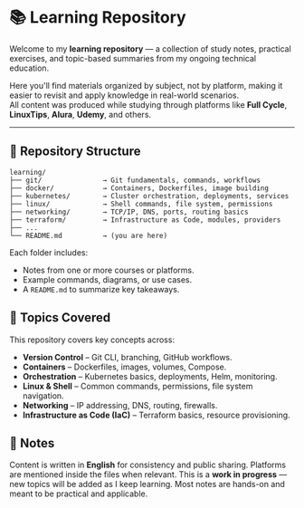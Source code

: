 # 📚 Learning Repository

Welcome to my **learning repository** — a collection of study notes, practical exercises, and topic-based summaries from my ongoing technical education.

Here you'll find materials organized by subject, not by platform, making it easier to revisit and apply knowledge in real-world scenarios.  
All content was produced while studying through platforms like **Full Cycle**, **LinuxTips**, **Alura**, **Udemy**, and others.

---

## 📂 Repository Structure

```shell
learning/
├── git/               → Git fundamentals, commands, workflows
├── docker/            → Containers, Dockerfiles, image building
├── kubernetes/        → Cluster orchestration, deployments, services
├── linux/             → Shell commands, file system, permissions
├── networking/        → TCP/IP, DNS, ports, routing basics
├── terraform/         → Infrastructure as Code, modules, providers
├── ...
└── README.md          → (you are here)
```

Each folder includes:

- Notes from one or more courses or platforms.
- Example commands, diagrams, or use cases.
- A `README.md` to summarize key takeaways.

##  🧠 Topics Covered

This repository covers key concepts across:

- **Version Control** – Git CLI, branching, GitHub workflows.
- **Containers** – Dockerfiles, images, volumes, Compose.
- **Orchestration** – Kubernetes basics, deployments, Helm, monitoring.
- **Linux & Shell** – Common commands, permissions, file system navigation.
- **Networking** – IP addressing, DNS, routing, firewalls.
- **Infrastructure as Code (IaC)** – Terraform basics, resource provisioning.

## 📝 Notes

Content is written in **English** for consistency and public sharing.
Platforms are mentioned inside the files when relevant.
This is a **work in progress** — new topics will be added as I keep learning.
Most notes are hands-on and meant to be practical and applicable.